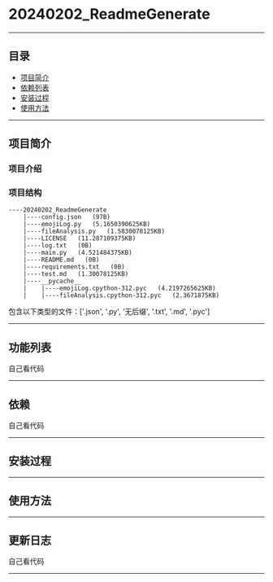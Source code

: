 # 20240202_ReadmeGenerate
***
## 目录
- [项目简介](#项目简介)
- [依赖列表](#依赖列表)
- [安装过程](#安装过程)
- [使用方法](#使用方法)

***
## 项目简介

### 项目介绍

### 项目结构
``` shell
----20240202_ReadmeGenerate
    |----config.json   (97B)
    |----emojiLog.py   (5.1650390625KB)
    |----fileAnalysis.py   (1.5830078125KB)
    |----LICENSE   (11.287109375KB)
    |----log.txt   (0B)
    |----main.py   (4.521484375KB)
    |----README.md   (0B)
    |----requirements.txt   (0B)
    |----test.md   (1.30078125KB)
    |----__pycache__
    |    |----emojiLog.cpython-312.pyc   (4.2197265625KB)
    |    |----fileAnalysis.cpython-312.pyc   (2.3671875KB)
```
包含以下类型的文件：['.json', '.py', '无后缀', '.txt', '.md', '.pyc']

***
## 功能列表
自己看代码

***
## 依赖
自己看代码

***
## 安装过程

***
## 使用方法

***
## 更新日志
自己看代码

***
